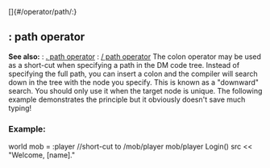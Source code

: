 []{#/operator/path/:}
## : path operator
**See also:**
:   [. path operator](#/operator/path/%2e)
:   [/ path operator](#/operator/path//)
The colon operator may be used as a short-cut when specifying a path in
the DM code tree. Instead of specifying the full path, you can insert a
colon and the compiler will search down in the tree with the node you
specify. This is known as a \"downward\" search. You should only use it
when the target node is unique.
The following example demonstrates the principle but it obviously
doesn\'t save much typing!
### Example:
world mob = :player //short-cut to /mob/player mob/player Login() src
\<\< \"Welcome, \[name\].\"